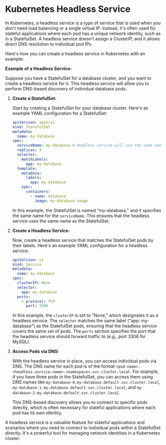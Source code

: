 # Kubernetes Headless Service

In Kubernetes, a headless service is a type of service that is used when you don't need load balancing or a single virtual IP. Instead, it's often used for stateful applications where each pod has a unique network identity, such as in a StatefulSet. A headless service doesn't assign a ClusterIP, and it allows direct DNS resolution to individual pod IPs.

Here's how you can create a headless service in Kubernetes with an example:

**Example of a Headless Service:**

Suppose you have a StatefulSet for a database cluster, and you want to create a headless service for it. This headless service will allow you to perform DNS-based discovery of individual database pods.

1. **Create a StatefulSet:**

   Start by creating a StatefulSet for your database cluster. Here's an example YAML configuration for a StatefulSet:

   ```yaml
   apiVersion: apps/v1
   kind: StatefulSet
   metadata:
     name: my-database
   spec:
     serviceName: my-database # Headless service will use the same name
     replicas: 3
     selector:
       matchLabels:
         app: my-database
     template:
       metadata:
         labels:
           app: my-database
       spec:
         containers:
           - name: database
             image: my-database-image
   ```

   In this example, the StatefulSet is named "my-database," and it specifies the same name for the `serviceName`. This ensures that the headless service uses the same name as the StatefulSet.

2. **Create a Headless Service:**

   Now, create a headless service that matches the StatefulSet pods by their labels. Here's an example YAML configuration for a headless service:

   ```yaml
   apiVersion: v1
   kind: Service
   metadata:
     name: my-database
   spec:
     clusterIP: None
     selector:
       app: my-database
     ports:
       - protocol: TCP
         port: 3306
   ```

   In this example, the `clusterIP` is set to "None," which designates it as a headless service. The `selector` matches the same label ("app: my-database") as the StatefulSet pods, ensuring that the headless service covers the same set of pods. The `ports` section specifies the port that the headless service should forward traffic to (e.g., port 3306 for MySQL).

3. **Access Pods via DNS:**

   With the headless service in place, you can access individual pods via DNS. The DNS name for each pod is of the format `<pod-name>.<headless-service-name>.<namespace>.svc.cluster.local`. For example, if you have three pods in the StatefulSet, you can access them using DNS names like `my-database-0.my-database.default.svc.cluster.local`, `my-database-1.my-database.default.svc.cluster.local`, and `my-database-2.my-database.default.svc.cluster.local`.

   This DNS-based discovery allows you to connect to specific pods directly, which is often necessary for stateful applications where each pod has its own identity.

A headless service is a valuable feature for stateful applications and scenarios where you need to connect to individual pods within a StatefulSet directly. It's a powerful tool for managing network identities in a Kubernetes cluster.
